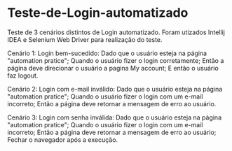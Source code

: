 # Teste-de-Login-automatizado
Teste de 3 cenários distintos de Login automatizado.
Foram utizados Intellij IDEA e Selenium Web Driver para realização do teste.

Cenário 1: Login bem-sucedido:
Dado que o usuário esteja na página "automation pratice";
Quando o usuário fizer o login corretamente;
Então a página deve direcionar o usuário a pagina My account;
E então o usuário faz logout.

Cenário 2: Login com e-mail inválido:
Dado que o usuário esteja na página "automation pratice";
Quando o usuário fizer o login com um e-mail incorreto;
Então a página deve retornar a mensagem de erro ao usuário.

Cenário 3: Login com senha inválida:
Dado que o usuário esteja na página "automation pratice";
Quando o usuário fizer o login com um e-mail incorreto;
Então a página deve retornar a mensagem de erro ao usuário;
Fechar o navegador após a execução.
